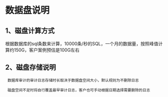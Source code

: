 # 数据盘说明

## 1、磁盘计算方式

根据数据库的sql条数来计算，10000条/秒的SQL，一个月的数据量，按照峰值计算约150G，客户案例预估是100G左右

## 2、磁盘存储说明
 
     数据库审计的审计日志存储时长取决于数据盘空间大小，默认规则为不删除日志
 
     磁盘空间不足时将自行覆盖最早审计日志，客户也可手动根据日期选择需要删除的日志
